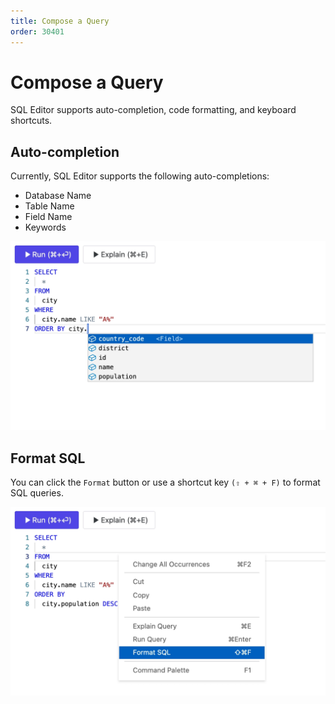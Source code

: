 ```yaml
---
title: Compose a Query
order: 30401
---
```


# Compose a Query

SQL Editor supports auto-completion, code formatting, and keyboard shortcuts.

## Auto-completion

Currently, SQL Editor supports the following auto-completions:

- Database Name
- Table Name
- Field Name
- Keywords

![Autocomplete Suggestions](/static/docs-assets/sql-editor_autocomplete.webp)

## Format SQL

You can click the `Format` button or use a shortcut key `(⇧ + ⌘ + F)` to format SQL queries.

![Format SQL](/static/docs-assets/sql-editor_format-sql.webp)
